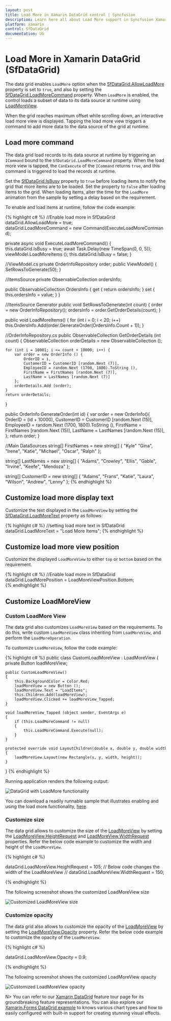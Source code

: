 ```yaml
---
layout: post
title: Load More in Xamarin DataGrid control | Syncfusion
description: Learn here all about Load More support in Syncfusion Xamarin DataGrid (SfDataGrid) control and more.
platform: xamarin
control: SfDataGrid
documentation: UG
---
```

# Load More in Xamarin DataGrid (SfDataGrid)

The data grid enables `LoadMore` option when the [SfDataGrid.AllowLoadMore](https://help.syncfusion.com/cr/xamarin/Syncfusion.SfDataGrid.XForms.SfDataGrid.html#Syncfusion_SfDataGrid_XForms_SfDataGrid_AllowLoadMore) property is set to `true`, and also by setting the [SfDataGrid.LoadMoreCommand](https://help.syncfusion.com/cr/xamarin/Syncfusion.SfDataGrid.XForms.SfDataGrid.html#Syncfusion_SfDataGrid_XForms_SfDataGrid_LoadMoreCommand) property. When `LoadMore` is enabled, the control loads a subset of data to its data source at runtime using [LoadMoreView](http://help.syncfusion.com/cr/xamarin/Syncfusion.SfDataGrid.XForms.LoadMoreView.html). 

When the grid reaches maximum offset while scrolling down, an interactive load more view is displayed. Tapping the load more view triggers a command to add more data to the data source of the grid at runtime.

## Load more command

The data grid load records to its data source at runtime by triggering an `ICommand` bound to the `SfDataGrid.LoadMoreCommand` property. When the load more view is tapped, the `CanExecute` of the `ICommand` returns `true`, and this command is triggered to load the records at runtime.
 
Set the [SfDataGrid.IsBusy](https://help.syncfusion.com/cr/xamarin/Syncfusion.SfDataGrid.XForms.SfDataGrid.html#Syncfusion_SfDataGrid_XForms_SfDataGrid_IsBusy) property to `true` before loading items to notify the grid that more items are to be loaded. Set the property to `false` after loading items to the grid. When loading items, alter the time for the `LoadMore` animation from the sample by setting a delay based on the requirement.

To enable and load items at runtime, follow the code example:

{% highlight c# %}
//Enable load more in SfDataGrid
dataGrid.AllowLoadMore = true;
dataGrid.LoadMoreCommand = new Command(ExecuteLoadMoreCommand);
 
private async void ExecuteLoadMoreCommand()
{
    this.dataGrid.IsBusy = true;
    await Task.Delay(new TimeSpan(0, 0, 5));
    viewModel.LoadMoreItems ();
    this.dataGrid.IsBusy = false;
} 

//ViewModel.cs
private OrderInfoRepository order;
public ViewModel()
{
    SetRowsToGenerate(50);
}

//ItemsSource
private ObservableCollection<OrderInfo> ordersInfo;

public ObservableCollection<OrderInfo> OrdersInfo
{
    get { return ordersInfo; }
    set { this.ordersInfo = value; }
}

//ItemsSource Generator
public void SetRowsToGenerate(int count)
{
    order = new OrderInfoRepository();
    ordersInfo = order.GetOrderDetails(count);
}

public void LoadMoreItems()
{
    for (int i = 0; i < 20; i++)
        this.OrdersInfo.Add(order.GenerateOrder(OrdersInfo.Count + 1));
}

//OrderInfoRepository.cs
public ObservableCollection<OrderInfo> GetOrderDetails (int count)
{
    ObservableCollection<OrderInfo> orderDetails = new ObservableCollection<OrderInfo> ();

    for (int i = 10001; i <= count + 10000; i++) {
        var order = new OrderInfo () {
            OrderID = i,
            CustomerID = CustomerID [random.Next (7)],
            EmployeeID = random.Next (1700, 1800).ToString (),
            FirstName = FirstNames [random.Next (7)],
            LastName = LastNames [random.Next (7)]
        };
        orderDetails.Add (order);
    }
    return orderDetails;
} 

public OrderInfo GenerateOrder(int id)
{
    var order = new OrderInfo(){
        OrderID = (id + 10000),
        CustomerID = CustomerID [random.Next (15)],
        EmployeeID = random.Next (1700, 1800).ToString (),
        FirstName = FirstNames [random.Next (15)],
        LastName = LastNames [random.Next (15)],
    };
    return order;
}

//Main DataSources
string[] FirstNames = new string[] {
    "Kyle"
    "Gina",
    "Irene",
    "Katie",
    "Michael",
    "Oscar",
    "Ralph"
};

string[] LastNames = new string[] {
    "Adams",
    "Crowley",
    "Ellis",
    "Gable",
    "Irvine",
    "Keefe",
    "Mendoza"
};

string[] CustomerID = new string[] {
    "Adams",
    "Frans",
    "Katie",
    "Laura",
    "Wilson",
    "Andrew",
    "Lenny"
};
{% endhighlight %}

## Customize load more display text

Customize the text displayed in the `LoadMoreView` by setting the [SfDataGrid.LoadMoreText](https://help.syncfusion.com/cr/xamarin/Syncfusion.SfDataGrid.XForms.SfDataGrid.html#Syncfusion_SfDataGrid_XForms_SfDataGrid_LoadMoreText) property as follows:

{% highlight c# %}
//setting load more text in SfDataGrid
dataGrid.LoadMoreText = "Load More Items"; 
{% endhighlight %}

## Customize load more view position

Customize the displayed `LoadMoreView` to either `top` or `bottom` based on the requirement.
 
{% highlight c# %}
//Enable load more in SfDataGrid
dataGrid.LoadMorePosition = LoadMoreViewPosition.Bottom;  
{% endhighlight %}

## Customize LoadMoreView

### Custom LoadMore View

The data grid also customizes `LoadMoreView` based on the requirements. To do this, write custom `LoadMoreView` class inheriting from `LoadMoreView`, and perform the `LoadMoreOperation`.

To customize `LoadMoreView`, follow the code example:
 
{% highlight c# %}
public class CustomLoadMoreView : LoadMoreView
{
    private Button loadMoreView;

    public CustomLoadMoreView()
    {
        this.BackgroundColor = Color.Red;
        loadMoreView = new Button ();
        loadMoreView.Text = "LoadItems";
        this.Children.Add(loadMoreView);
        loadMoreView.Clicked += loadMoreView_Tapped;
    }

    void loadMoreView_Tapped (object sender, EventArgs e)
    {
        if (this.LoadMoreCommand != null)
        {
            this.LoadMoreCommand.Execute(null);
        }
    }

    protected override void LayoutChildren(double x, double y, double width, double height)
    {
        loadMoreView.Layout(new Rectangle(x, y, width, height));
    }
}
{% endhighlight %}

Running application renders the following output:

![DataGrid with LoadMore functionality](SfDataGrid_images/LoadMore.png)

You can download a readily runnable sample that illustrates enabling and using the load more functionality, [here](http://www.syncfusion.com/downloads/support/directtrac/general/ze/SfDataGridSample733433326).

### Customize size

The data grid allows to customize the size of the [LoadMoreView](https://help.syncfusion.com/cr/xamarin/Syncfusion.SfDataGrid.XForms.LoadMoreView.html) by setting the [LoadMoreView.HeightRequest](https://docs.microsoft.com/en-us/dotnet/api/xamarin.forms.visualelement.heightrequest?view=xamarin-forms) and [LoadMoreView.WidthRequest](https://docs.microsoft.com/en-us/dotnet/api/xamarin.forms.visualelement.widthrequest?view=xamarin-forms) properties. Refer the below code example to customize the width and height of the `LoadMoreView`. 

{% highlight c# %}

 dataGrid.LoadMoreView.HeightRequest = 105;
 // Below code changes the width of the LoadMoreView
 // dataGrid.LoadMoreView.WidthRequest = 150;

{% endhighlight %}

The following screenshot shows the customized LoadMoreView size

![Customized LoadMoreView size](SfDataGrid_images/LoadMoreViewHeight.png)

### Customize opacity

The data grid also allows to customize the opacity of the [LoadMoreView](https://help.syncfusion.com/cr/xamarin/Syncfusion.SfDataGrid.XForms.LoadMoreView.html) by setting the [LoadMoreView.Opacity](https://docs.microsoft.com/en-us/dotnet/api/xamarin.forms.visualelement.opacity?view=xamarin-forms) property. Refer the below code example to customize the opacity of the `LoadMoreView`.

{% highlight c# %}

 dataGrid.LoadMoreView.Opacity = 0.9;

{% endhighlight %}

The following screenshot shows the customized LoadMoreView opacity

![Customized LoadMoreView opacity](SfDataGrid_images/LoadMoreViewOpacity.png)

N> You can refer to our [Xamarin DataGrid](https://www.syncfusion.com/xamarin-ui-controls/xamarin-datagrid) feature tour page for its groundbreaking feature representations. You can also explore our [Xamarin.Forms DataGrid example](https://github.com/syncfusion/xamarin-demos/tree/master/Forms/DataGrid) to knows various chart types and how to easily configured with built-in support for creating stunning visual effects.